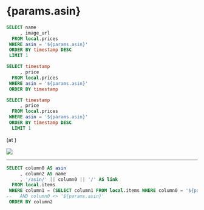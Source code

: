 # {params.asin}

```sql item
SELECT name
     , image_url
  FROM local.prices
 WHERE asin = '${params.asin}'
 ORDER BY timestamp DESC
 LIMIT 1
```

[<Value data={item} column=name row=0 />](https://www.amazon.co.jp/dp/{params.asin}?tag=ytera-22&linkCode=ogi&th=1&psc=1)

```sql prices
SELECT timestamp
     , price
  FROM local.prices
 WHERE asin = '${params.asin}'
 ORDER BY timestamp
```

```sql latest
SELECT timestamp
     , price
  FROM local.prices
 WHERE asin = '${params.asin}'
 ORDER BY timestamp DESC
  LIMIT 1
```

<Value data={latest} fmt='JPY' column='price' /> (at <Value data={latest} column='timestamp' fmt='yyyy-mm-dd H:MM AM/PM' />)

<LineChart
  data={prices}
  x=timestamp
  y=price
  yFmt=JPY0
  step=true
/>

<img src="{fmt(item[0].image_url)}">

---

```sql items
SELECT column0 AS asin
     , column2 AS name
     , '/asin/' || column0 || '/' AS link
  FROM local.items
 WHERE column1 = (SELECT column1 FROM local.items WHERE column0 = '${params.asin}')
--   AND column0 <> '${params.asin}'
 ORDER BY column2
```

<DataTable data={items} rows=all link=link />
